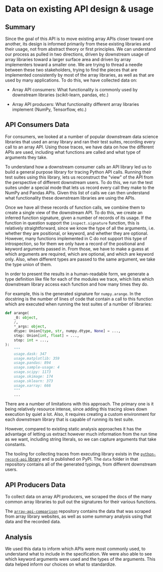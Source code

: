 # Data on existing API design & usage

## Summary

Since the goal of this API is to move existing array APIs closer toward one
another, its design is informed primarily from these existing libraries and
their usage, not from abstract theory or first principles. We can understand our
process as pulled in two directions, driven by downstream usage of array
libraries toward a larger surface area and driven by array implementers toward a
smaller one. We are trying to thread a needle between these two stakeholders,
trying to find the pieces that are implemented consistently by most of the array
libraries, as well as that are used by many applications. To do this, we have
collected data on:

- Array API consumers: What functionality is commonly used by downstream
  libraries (scikit-learn, pandas, etc.)

- Array API producers: What functionality different array libraries implement
  (NumPy, Tensorflow, etc.)


## API Consumers Data

For consumers, we looked at a number of popular downstream data science
libraries that used an array library and ran their test suites, recording every
call to an array API. Using those traces, we have data on how the different APIs
are used, including what functions are called and what type of arguments they
take.


To understand how a downstream consumer calls an API library led us to build a
general purpose library for tracing Python API calls. Running their test suites
using this library, lets us reconstruct the "view" of the API from the
perspective of different downstream users. To do this, we run the test suites
under a special mode that lets us record every call they make to the NumPy and
Pandas APIs. Given this list of calls we can then understand what functionality
these downstream libraries are using the APIs.

Once we have all these records of function calls, we combine them to create a
single view of the downstream API. To do this, we create an inferred function
signature, given a number of records of its usage. If the function in question
support the `inspect.signature` function, this is relatively straightforward,
since we know the type of all the arguments, i.e. whether they are positional,
or keyword, and whether they are optional. However, many functions implemented
in C do not support this type of introspection, so for them we only have a
record of the positional and keyword arguments passed in. From those, we have to
make a guess at which arguments are required, which are optional, and which are
keyword only. Also, when different types are passed to the same argument, we
take the type union of them.

In order to present the results in a human-readable form, we generate a type
definition like file for each of the modules we trace, which lists which
downstream library access each function and how many times they do.

For example, this is the generated signature for `numpy.arange`. In the
docstring is the number of lines of code that contain a call to this function
which are executed when running the test suites of a number of libraries:

```python
def arange(
    _0: object,
    /,
    *_args: object,
    dtype: Union[type, str, numpy.dtype, None] = ...,
    step: Union[int, float] = ...,
    stop: int = ...,
):
    """
    usage.dask: 347
    usage.matplotlib: 359
    usage.pandas: 894
    usage.sample-usage: 4
    usage.scipy: 1173
    usage.skimage: 174
    usage.sklearn: 373
    usage.xarray: 666
    """
    ...
```

There are a number of limitations with this approach. The primary one is it
being relatively resource intense, since adding this tracing slows down
execution by quiet a lot. Also, it requires creating a custom environment for
each downstream library that is capable of running its test suite.

However, compared to existing static analysis approaches it has the advantage of
letting us extract however much information from the run time as we want,
including string literals, so we can capture arguments that take constants.


The tooling for collecting traces from executing library exists in the
[`python-record-api` library](https://github.com/data-apis/python-record-api)
and is published on PyPI. The `data` folder in that repository contains all of
the generated typings, from different downstream users.

## API Producers Data


To collect data on array API producers, we scraped the docs of the many common
array libraries to pull out the signatures for their various functions. 

The [`array-api-comparison`](https://github.com/data-apis/array-api-comparison)
repository contains the data that was scraped from array library websites, as
well as some summary analysis using that data and the recorded data.
 

## Analysis

We used this data to inform which APIs were most commonly used, to understand
what to include in the specification. We were also able to see which keyword
arguments were used and the types of the arguments. This data helped inform our
choices on what to standardize.
